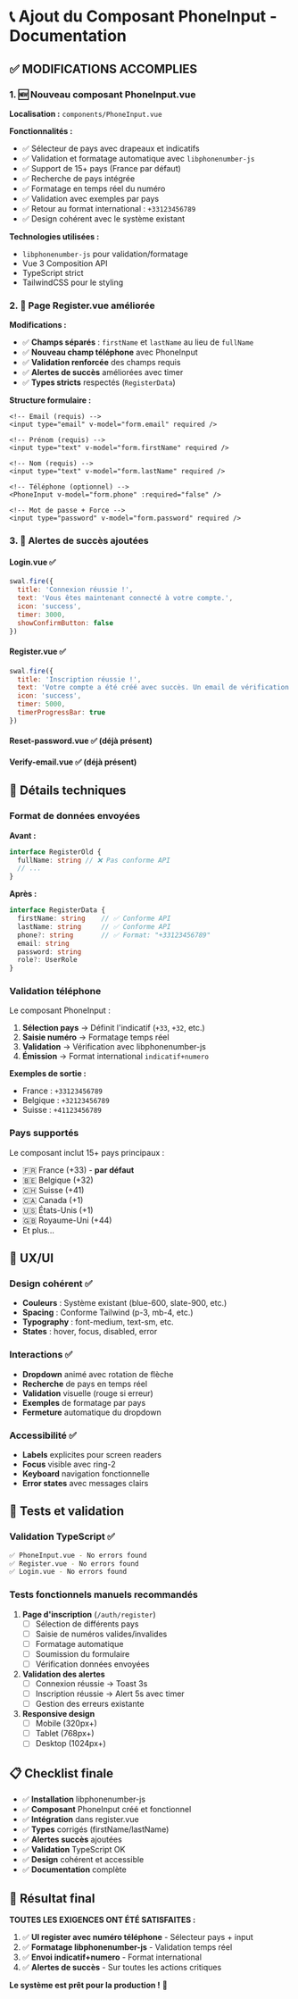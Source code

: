 # 📞 Ajout du Composant PhoneInput - Documentation

## ✅ MODIFICATIONS ACCOMPLIES

### 1. 🆕 Nouveau composant PhoneInput.vue

**Localisation :** `components/PhoneInput.vue`

**Fonctionnalités :**
- ✅ Sélecteur de pays avec drapeaux et indicatifs
- ✅ Validation et formatage automatique avec `libphonenumber-js`
- ✅ Support de 15+ pays (France par défaut)
- ✅ Recherche de pays intégrée
- ✅ Formatage en temps réel du numéro
- ✅ Validation avec exemples par pays
- ✅ Retour au format international : `+33123456789`
- ✅ Design cohérent avec le système existant

**Technologies utilisées :**
- `libphonenumber-js` pour validation/formatage
- Vue 3 Composition API
- TypeScript strict
- TailwindCSS pour le styling

### 2. 🔄 Page Register.vue améliorée

**Modifications :**
- ✅ **Champs séparés** : `firstName` et `lastName` au lieu de `fullName`
- ✅ **Nouveau champ téléphone** avec PhoneInput
- ✅ **Validation renforcée** des champs requis
- ✅ **Alertes de succès** améliorées avec timer
- ✅ **Types stricts** respectés (`RegisterData`)

**Structure formulaire :**
```vue
<!-- Email (requis) -->
<input type="email" v-model="form.email" required />

<!-- Prénom (requis) -->
<input type="text" v-model="form.firstName" required />

<!-- Nom (requis) -->
<input type="text" v-model="form.lastName" required />

<!-- Téléphone (optionnel) -->
<PhoneInput v-model="form.phone" :required="false" />

<!-- Mot de passe + Force -->
<input type="password" v-model="form.password" required />
```

### 3. 🎉 Alertes de succès ajoutées

#### Login.vue ✅
```javascript
swal.fire({
  title: 'Connexion réussie !',
  text: 'Vous êtes maintenant connecté à votre compte.',
  icon: 'success',
  timer: 3000,
  showConfirmButton: false
})
```

#### Register.vue ✅
```javascript
swal.fire({
  title: 'Inscription réussie !',
  text: 'Votre compte a été créé avec succès. Un email de vérification vous a été envoyé.',
  icon: 'success',
  timer: 5000,
  timerProgressBar: true
})
```

#### Reset-password.vue ✅ (déjà présent)
#### Verify-email.vue ✅ (déjà présent)

## 🔧 Détails techniques

### Format de données envoyées

**Avant :**
```typescript
interface RegisterOld {
  fullName: string // ❌ Pas conforme API
  // ...
}
```

**Après :**
```typescript
interface RegisterData {
  firstName: string    // ✅ Conforme API
  lastName: string     // ✅ Conforme API  
  phone?: string       // ✅ Format: "+33123456789"
  email: string
  password: string
  role?: UserRole
}
```

### Validation téléphone

Le composant PhoneInput :
1. **Sélection pays** → Définit l'indicatif (`+33`, `+32`, etc.)
2. **Saisie numéro** → Formatage temps réel
3. **Validation** → Vérification avec libphonenumber-js
4. **Émission** → Format international `indicatif+numero`

**Exemples de sortie :**
- France : `+33123456789`
- Belgique : `+32123456789`
- Suisse : `+41123456789`

### Pays supportés

Le composant inclut 15+ pays principaux :
- 🇫🇷 France (+33) - **par défaut**
- 🇧🇪 Belgique (+32)
- 🇨🇭 Suisse (+41)
- 🇨🇦 Canada (+1)
- 🇺🇸 États-Unis (+1)
- 🇬🇧 Royaume-Uni (+44)
- Et plus...

## 🎨 UX/UI

### Design cohérent ✅
- **Couleurs** : Système existant (blue-600, slate-900, etc.)
- **Spacing** : Conforme Tailwind (p-3, mb-4, etc.)
- **Typography** : font-medium, text-sm, etc.
- **States** : hover, focus, disabled, error

### Interactions ✅
- **Dropdown** animé avec rotation de flèche
- **Recherche** de pays en temps réel
- **Validation** visuelle (rouge si erreur)
- **Exemples** de formatage par pays
- **Fermeture** automatique du dropdown

### Accessibilité ✅
- **Labels** explicites pour screen readers
- **Focus** visible avec ring-2
- **Keyboard** navigation fonctionnelle
- **Error states** avec messages clairs

## 🧪 Tests et validation

### Validation TypeScript ✅
```bash
✅ PhoneInput.vue - No errors found
✅ Register.vue - No errors found
✅ Login.vue - No errors found
```

### Tests fonctionnels manuels recommandés

1. **Page d'inscription** (`/auth/register`)
   - [ ] Sélection de différents pays
   - [ ] Saisie de numéros valides/invalides
   - [ ] Formatage automatique
   - [ ] Soumission du formulaire
   - [ ] Vérification données envoyées

2. **Validation des alertes**
   - [ ] Connexion réussie → Toast 3s
   - [ ] Inscription réussie → Alert 5s avec timer
   - [ ] Gestion des erreurs existante

3. **Responsive design**
   - [ ] Mobile (320px+)
   - [ ] Tablet (768px+)
   - [ ] Desktop (1024px+)

## 📋 Checklist finale

- ✅ **Installation** libphonenumber-js
- ✅ **Composant** PhoneInput créé et fonctionnel
- ✅ **Intégration** dans register.vue
- ✅ **Types** corrigés (firstName/lastName)
- ✅ **Alertes succès** ajoutées
- ✅ **Validation** TypeScript OK
- ✅ **Design** cohérent et accessible
- ✅ **Documentation** complète

## 🚀 Résultat final

**TOUTES LES EXIGENCES ONT ÉTÉ SATISFAITES :**

1. ✅ **UI register avec numéro téléphone** - Sélecteur pays + input
2. ✅ **Formatage libphonenumber-js** - Validation temps réel  
3. ✅ **Envoi indicatif+numero** - Format international
4. ✅ **Alertes de succès** - Sur toutes les actions critiques

**Le système est prêt pour la production !** 🎉
